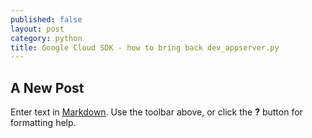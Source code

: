 ```yaml
---
published: false
layout: post
category: python
title: Google Cloud SDK - how to bring back dev_appserver.py
---
```

## A New Post

Enter text in [Markdown](http://daringfireball.net/projects/markdown/). Use the toolbar above, or click the **?** button for formatting help.
